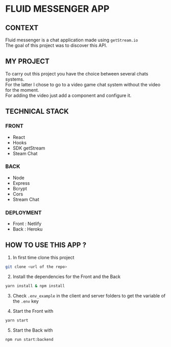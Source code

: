 # FLUID MESSENGER APP

## CONTEXT

Fluid messenger is a chat application made using `getStream.io` <br>
The goal of this project was to discover this API.

## MY PROJECT

To carry out this project you have the choice between several chats systems.<br>
For the latter I chose to go to a video game chat system without the video for the moment.<br>
For adding the video just add a component and configure it.

## TECHNICAL STACK

### FRONT

- React
- Hooks
- SDK getStream
- Steam Chat

### BACK

- Node
- Express
- Bcrypt
- Cors
- Stream Chat

### DEPLOYMENT

- Front : Netlify
- Back : Heroku

## HOW TO USE THIS APP ?

1. In first time clone this project

```bash
git clone <url of the repo>
```

2. Install the dependencies for the Front and the Back

```bash
yarn install & npm install
```

3. Check `.env_example` in the client and server folders to get the variable of the `.env` key

4. Start the Front with

```bash
yarn start
```

5. Start the Back with

```bash
npm run start:backend
```
